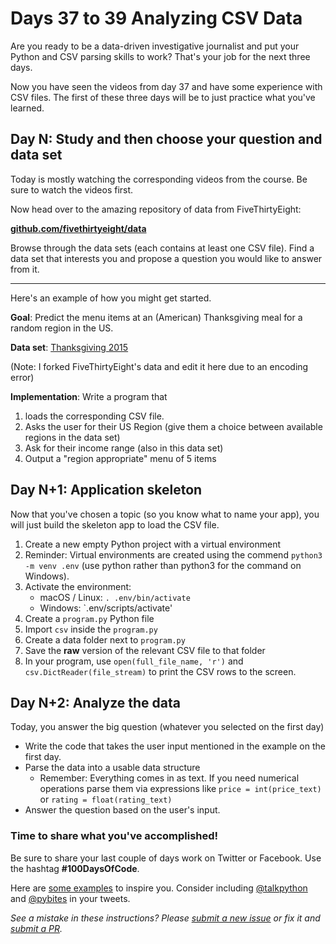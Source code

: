 # Days 37 to 39 Analyzing CSV Data

Are you ready to be a data-driven investigative journalist and put your Python and CSV parsing skills to work? That's your job for the next three days.

Now you have seen the videos from day 37 and have some experience with CSV files. The first of these three days will be to just practice what you've learned.

## Day N: Study and then choose your question and data set

Today is mostly watching the corresponding videos from the course. Be sure to watch the videos first. 

Now head over to the amazing repository of data from FiveThirtyEight:

[**github.com/fivethirtyeight/data**](https://github.com/fivethirtyeight/data/)

Browse through the data sets (each contains at least one CSV file). Find a data set that interests you and propose a question you would like to answer from it.

------------
Here's an example of how you might get started. 

**Goal**: Predict the menu items at an (American) Thanksgiving meal for a random region in the US.

**Data set**: [Thanksgiving 2015](https://github.com/mikeckennedy/data-1/tree/master/thanksgiving-2015)

(Note: I forked FiveThirtyEight's data and edit it here due to an encoding error)

**Implementation**: Write a program that 

1. loads the corresponding  CSV file. 
2. Asks the user for their US Region (give them a choice between available regions in the data set)
3. Ask for their income range (also in this data set)
4. Output a "region appropriate" menu of 5 items 


## Day N+1: Application skeleton

Now that you've chosen a topic (so you know what to name your app), you will just build the skeleton app to load the CSV file.

1. Create a new empty Python project with a virtual environment
2. Reminder: Virtual environments are created using the commend `python3 -m venv .env` (use python rather than python3 for the command on Windows).
3. Activate the environment:
	* macOS / Linux: `. .env/bin/activate`
	* Windows: `.env/scripts/activate'
7. Create a `program.py` Python file
8. Import `csv` inside the `program.py`
9. Create a data folder next to `program.py`
10. Save the **raw** version of the relevant CSV file to that folder
11. In your program, use `open(full_file_name, 'r')` and `csv.DictReader(file_stream)` to print the CSV rows to the screen.

## Day N+2: Analyze the data

Today, you answer the big question (whatever you selected on the first day) 

* Write the code that takes the user input mentioned in the example on the first day. 
* Parse the data into a usable data structure
	* Remember: Everything comes in as text. If you need numerical operations parse them via expressions like `price = int(price_text)` or `rating = float(rating_text)`
* Answer the question based on the user's input.

### Time to share what you've accomplished!

Be sure to share your last couple of days work on Twitter or Facebook. Use the hashtag **#100DaysOfCode**. 

Here are [some examples](https://twitter.com/search?q=%23100DaysOfCode) to inspire you. Consider including [@talkpython](https://twitter.com/talkpython) and [@pybites](https://twitter.com/pybites) in your tweets.

*See a mistake in these instructions? Please [submit a new issue](https://github.com/talkpython/100daysofcode-with-python-course/issues) or fix it and [submit a PR](https://github.com/talkpython/100daysofcode-with-python-course/pulls).*
